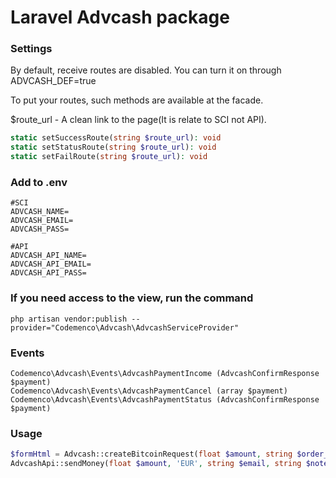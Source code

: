 # Laravel Advcash package

### Settings
By default, receive routes are disabled. You can turn it on through ADVCASH_DEF=true

To put your routes, such methods are available at the facade.

$route_url - A clean link to the page(It is relate to SCI not API).
```php
static setSuccessRoute(string $route_url): void
static setStatusRoute(string $route_url): void
static setFailRoute(string $route_url): void
```

### Add to .env
```text
#SCI
ADVCASH_NAME=
ADVCASH_EMAIL=
ADVCASH_PASS=

#API
ADVCASH_API_NAME=
ADVCASH_API_EMAIL=
ADVCASH_API_PASS=
```

### If you need access to the view, run the command

```$xslt
php artisan vendor:publish --provider="Codemenco\Advcash\AdvcashServiceProvider"
```

### Events
```text
Codemenco\Advcash\Events\AdvcashPaymentIncome (AdvcashConfirmResponse $payment)
Codemenco\Advcash\Events\AdvcashPaymentCancel (array $payment)
Codemenco\Advcash\Events\AdvcashPaymentStatus (AdvcashConfirmResponse $payment)
```

### Usage

```php
$formHtml = Advcash::createBitcoinRequest(float $amount, string $order_id): string
AdvcashApi::sendMoney(float $amount, 'EUR', string $email, string $note, false): string
```
